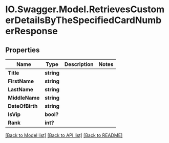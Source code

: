 # IO.Swagger.Model.RetrievesCustomerDetailsByTheSpecifiedCardNumberResponse
## Properties

Name | Type | Description | Notes
------------ | ------------- | ------------- | -------------
**Title** | **string** |  | 
**FirstName** | **string** |  | 
**LastName** | **string** |  | 
**MiddleName** | **string** |  | 
**DateOfBirth** | **string** |  | 
**IsVip** | **bool?** |  | 
**Rank** | **int?** |  | 

[[Back to Model list]](../README.md#documentation-for-models) [[Back to API list]](../README.md#documentation-for-api-endpoints) [[Back to README]](../README.md)

